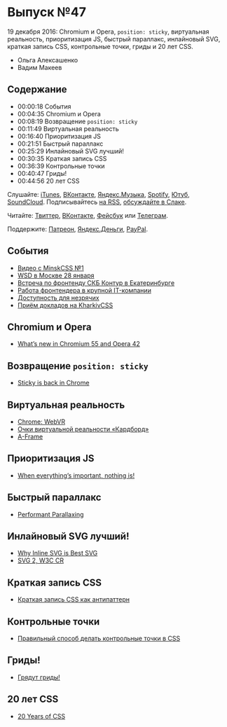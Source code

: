 # Выпуск №47

19 декабря 2016: Chromium и Opera, `position: sticky`, виртуальная реальность, приоритизация JS, быстрый параллакс, инлайновый SVG, краткая запись CSS, контрольные точки, гриды и 20 лет CSS.

- Ольга Алексашенко
- Вадим Макеев

## Содержание

- 00:00:18 События
- 00:04:35 Chromium и Opera
- 00:08:19 Возвращение `position: sticky`
- 00:11:49 Виртуальная реальность
- 00:16:40 Приоритизация JS
- 00:21:51 Быстрый параллакс
- 00:25:29 Инлайновый SVG лучший!
- 00:30:35 Краткая запись CSS
- 00:36:39 Контрольные точки
- 00:40:47 Гриды!
- 00:44:56 20 лет CSS

Слушайте: [iTunes](https://itunes.apple.com/podcast/id1080500016), [ВКонтакте](https://vk.com/podcasts-32017543), [Яндекс.Музыка](https://music.yandex.ru/album/6245956), [Spotify](https://open.spotify.com/show/3rzAcADjpBpXt73L0epTjV), [Ютуб](https://www.youtube.com/playlist?list=PLMBnwIwFEFHcwuevhsNXkFTcadeX5R1Go), [SoundCloud](https://soundcloud.com/web-standards). Подписывайтесь [на RSS](https://web-standards.ru/podcast/feed/), [обсуждайте в Слаке](http://slack.web-standards.ru/).

Читайте: [Твиттер](https://twitter.com/webstandards_ru), [ВКонтакте](https://vk.com/webstandards_ru), [Фейсбук](https://www.facebook.com/webstandardsru) или [Телеграм](https://t.me/webstandards_ru).

Поддержите: [Патреон](https://www.patreon.com/webstandards_ru), [Яндекс.Деньги](https://money.yandex.ru/to/41001119329753), [PayPal](https://www.paypal.me/pepelsbey).

## События

- [Видео с MinskCSS №1](https://youtu.be/hwseJaIsoBw?list=PL3uk4LxG9Zzl8MRXT1IpGxuZormysIbjg)
- [WSD в Москве 28 января](https://wsd.events/2017/01/28/#proposal)
- [Встреча по фронтенду СКБ Контур в Екатеринбурге](https://vk.com/wall-9594364_3363)
- [Работа фронтендера в крупной IT-компании](https://alenadmit.github.io/open-vebinar/)
- [Доступность для незрячих](http://frontend-science.com/lab/)
- [Приём докладов на KharkivCSS](https://docs.google.com/forms/d/e/1FAIpQLSeBbERGJTNMqyshONNpuG-QwKmKXLkvaukSXRp010VM-4PClw/viewform)

## Chromium и Opera

- [What’s new in Chromium 55 and Opera 42](https://dev.opera.com/blog/opera-42/)

## Возвращение `position: sticky`

- [Sticky is back in Chrome](https://developers.google.com/web/updates/2016/12/position-sticky)

## Виртуальная реальность

- [Chrome: WebVR](https://developers.google.com/web/fundamentals/vr/)
- [Очки виртуальной реальности «Кардборд»](https://store.artlebedev.ru/electronics/kardboard-white/)
- [A-Frame](https://aframe.io/)

## Приоритизация JS

- [When everything’s important, nothing is!](https://aerotwist.com/blog/when-everything-is-important-nothing-is/)

## Быстрый параллакс

- [Performant Parallaxing](https://developers.google.com/web/updates/2016/12/performant-parallaxing)

## Инлайновый SVG лучший!

- [Why Inline SVG is Best SVG](https://youtu.be/af4ZQJ14yu8)
- [SVG 2, W3C CR](https://www.w3.org/TR/SVG2/)

## Краткая запись CSS

- [Краткая запись CSS как антипаттерн](http://prgssr.ru/development/kratkaya-zapis-css-kak-antipattern.html)

## Контрольные точки

- [Правильный способ делать контрольные точки в CSS](http://css-live.ru/articles-css/pravilnye-kontrolnye-tochki-v-css.html)

## Гриды!

- [Грядут гриды!](http://css-live.ru/verstka/gryadut-gridy.html)

## 20 лет CSS

- [20 Years of CSS](https://www.w3.org/Style/CSS20/)
